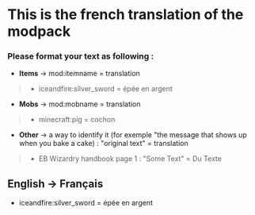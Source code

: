 # This is the french translation of the modpack

### Please format your text as following : 

- **Items** -> mod:itemname = translation
> - iceandfire:silver_sword = épée en argent

- **Mobs** -> mod:mobname = translation
> - minecraft:pig = cochon

- **Other** -> a way to identify it (for exemple "the message that shows up when you bake a cake) : "original text" = translation
> - EB Wizardry handbook page 1 : "Some Text" = Du Texte


## English -> Français
- iceandfire:silver_sword = épée en argent

